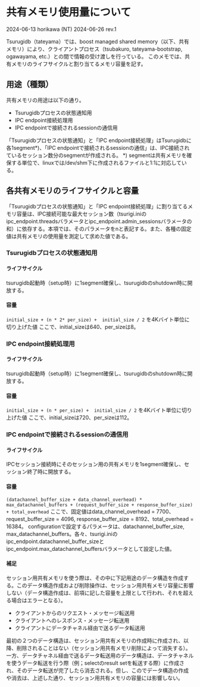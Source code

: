 # 共有メモリ使用量について
2024-06-13 horikawa (NT)
2024-06-26 rev.1

Tsurugidb（tateyama）では、boost managed shared memory（以下、共有メモリ）により、クライアントプロセス（tsubakuro, tateyama-bootstrap, ogawayama, etc.）との間で情報の受け渡しを行っている。
このメモでは、共有メモリのライフサイクルと割り当てるメモリ容量を記す。

## 用途（種類）
共有メモリの用途は以下の通り。

* Tsurugidbプロセスの状態通知用
* IPC endpoint接続処理用
* IPC endpointで接続されるsessionの通信用

「Tsurugidbプロセスの状態通知」と「IPC endpoint接続処理」はTsurugidbに各1segment*)、「IPC endpointで接続されるsessionの通信」は、IPC接続されているセッション数分のsegmentが作成される。
*) segmentは共有メモリを確保する単位で、linuxでは/dev/shm下に作成されるファイルと1:1に対応している。

## 各共有メモリのライフサイクルと容量
「Tsurugidbプロセスの状態通知」と「IPC endpoint接続処理」に割り当てるメモリ容量は、IPC接続可能な最大セッション数（tsurigi.iniのipc_endpoint.threadsバラメータとipc_endpoint.admin_sessionsバラメータの和）に依存する。本項では、そのパラメータをnと表記する。また、各種の固定値は共有メモリの使用量を測定して求めた値である。

###  Tsurugidbプロセスの状態通知用
#### ライフサイクル
tsurugidb起動時（setup時）に1segment確保し、tsurugidbのshutdown時に開放する。

#### 容量
`initial_size + (n * 2* per_size) +  initial_size / 2` を4Kバイト単位に切り上げた値
ここで、initial_sizeは640、per_sizeは8。

### IPC endpoint接続処理用
#### ライフサイクル
tsurugidb起動時（setup時）に1segment確保し、tsurugidbのshutdown時に開放する。

#### 容量
`initial_size + (n * per_size) +  initial_size / 2` を4Kバイト単位に切り上げた値
ここで、initial_sizeは720、per_sizeは112。

### IPC endpointで接続されるsessionの通信用
#### ライフサイクル
IPCセッション接続時にそのセッション用の共有メモリを1segment確保し、セッション終了時に開放する。

#### 容量
`(datachannel_buffer_size + data_channel_overhead) * max_datachannel_buffers + (request_buffer_size + response_buffer_size) + total_overhead`
ここで、固定値はdata_channel_overhead = 7700、request_buffer_size = 4096, response_buffer_size = 8192、total_overhead = 16384。
configurationで設定するパラメータは、datachannel_buffer_size, max_datachannel_buffers。各々、tsurigi.iniのipc_endpoint.datachannel_buffer_sizeとipc_endpoint.max_datachannel_buffersバラメータとして設定した値。

#### 補足
セッション用共有メモリを使う際は、その中に下記用途のデータ構造を作成する。このデータ構造作成および削除操作は、セッション用共有メモリ容量に影響しない（データ構造作成は、前項に記した容量を上限として行われ、それを超える場合はエラーとなる）。
* クライアントからのリクエスト・メッセージ転送用
* クライアントへのレスポンス・メッセージ転送用
* クライアントにデータチャネル経由で送るデータ転送用

最初の２つのデータ構造は、セッション用共有メモリの作成時に作成され、以降、削除されることはない（セッション用共有メモリ削除によって消失する）。
一方、データチャネル経由で送るデータ転送用のデータ構造は、データチャネルを使うデータ転送を行う際（例；selectのresult setを転送する際）に作成され、そのデータ転送が完了したら消去される。但し、このでデータ構造の作成や消去は、上述した通り、セッション用共有メモリの容量には影響しない。
